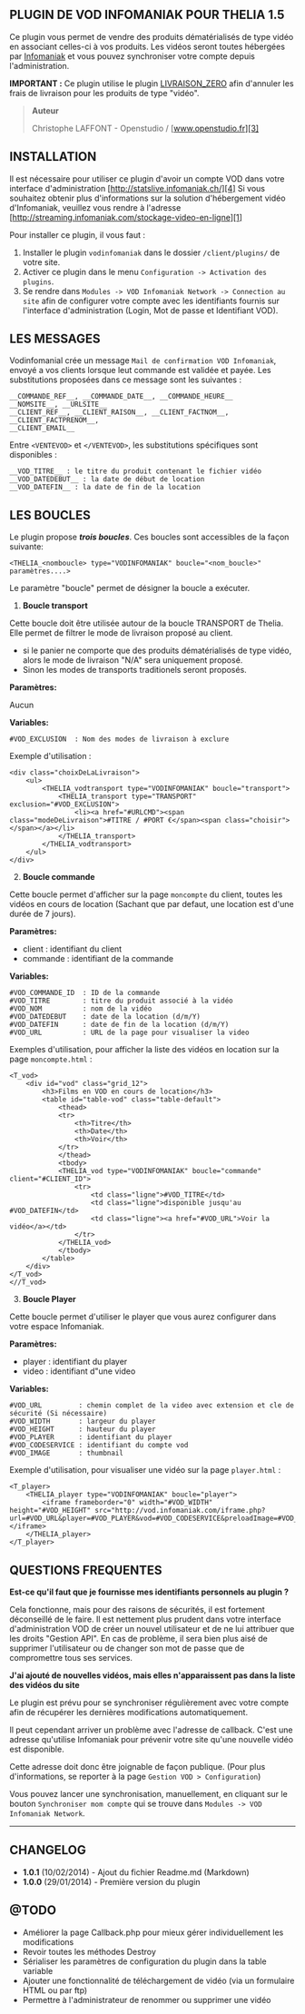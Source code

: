 PLUGIN DE VOD INFOMANIAK POUR THELIA 1.5
--------------------------------------

Ce plugin vous permet de vendre des produits dématérialisés de type vidéo
en associant celles-ci à vos produits. Les vidéos seront toutes hébergées par
[Infomaniak][1] et vous pouvez synchroniser votre compte depuis l'administration.

**IMPORTANT :** Ce plugin utilise le plugin [LIVRAISON_ZERO][2] afin d'annuler les frais de livraison pour
les produits de type "vidéo".


> **Auteur**
>
>   Christophe LAFFONT - Openstudio / [www.openstudio.fr][3]


INSTALLATION
---------

Il est nécessaire pour utiliser ce plugin d'avoir un compte VOD dans votre interface d'administration [http://statslive.infomaniak.ch/][4]
Si vous souhaitez obtenir plus d'informations sur la solution d'hébergement vidéo d'Infomaniak, veuillez vous rendre à l'adresse [http://streaming.infomaniak.com/stockage-video-en-ligne][1]

Pour installer ce plugin, il vous faut :

 1. Installer le plugin `vodinfomaniak` dans le dossier `/client/plugins/` de votre site.
 2. Activer ce plugin dans le menu `Configuration -> Activation des plugins`.
 3. Se rendre dans `Modules -> VOD Infomaniak Network -> Connection au site` afin de configurer votre compte avec les identifiants fournis sur l'interface d'administration (Login, Mot de passe et Identifiant VOD).


LES MESSAGES
---------

Vodinfomanial crée un message `Mail de confirmation VOD Infomaniak`, envoyé a vos
clients lorsque leut commande est validée et payée. Les substitutions proposées
dans ce message sont les suivantes :

```
__COMMANDE_REF__, __COMMANDE_DATE__, __COMMANDE_HEURE__
__NOMSITE__, __URLSITE__
__CLIENT_REF__, __CLIENT_RAISON__, __CLIENT_FACTNOM__, __CLIENT_FACTPRENOM__,
__CLIENT_EMAIL__
```

Entre `<VENTEVOD>` et `</VENTEVOD>`, les substitutions spécifiques sont disponibles :

```
__VOD_TITRE__ : le titre du produit contenant le fichier vidéo
__VOD_DATEDEBUT__ : la date de début de location
__VOD_DATEFIN__ : la date de fin de la location
```

LES BOUCLES
---------

Le plugin propose ***trois boucles***. Ces boucles sont accessibles de la façon suivante:

```
<THELIA_<nomboucle> type="VODINFOMANIAK" boucle="<nom_boucle>" paramètres....>
```
Le paramètre "boucle" permet de désigner la boucle a exécuter.

1) **Boucle transport**

Cette boucle doit être utilisée autour de la boucle TRANSPORT de Thelia. Elle
permet de filtrer le mode de livraison proposé au client.

 - si le panier ne comporte que des produits dématérialisés de type vidéo, alors le mode de livraison "N/A" sera uniquement proposé.
 - Sinon les modes de transports traditionels seront proposés.

**Paramètres:**

   Aucun

**Variables:**
```
#VOD_EXCLUSION  : Nom des modes de livraison à exclure
```
Exemple d'utilisation :

```
<div class="choixDeLaLivraison">
    <ul>
        <THELIA_vodtransport type="VODINFOMANIAK" boucle="transport">
            <THELIA_transport type="TRANSPORT" exclusion="#VOD_EXCLUSION">
                <li><a href="#URLCMD"><span class="modeDeLivraison">#TITRE / #PORT €</span><span class="choisir"></span></a></li>
            </THELIA_transport>
        </THELIA_vodtransport>
    </ul>
</div>
```

2) **Boucle commande**

Cette boucle permet d'afficher sur la page `moncompte` du client, toutes les vidéos en cours de location (Sachant que par defaut, une location est d'une durée de 7 jours).

**Paramètres:**

 - client   : identifiant du client
 - commande : identifiant de la commande

**Variables:**
```
#VOD_COMMANDE_ID  : ID de la commande
#VOD_TITRE        : titre du produit associé à la vidéo
#VOD_NOM          : nom de la vidéo
#VOD_DATEDEBUT    : date de la location (d/m/Y)
#VOD_DATEFIN      : date de fin de la location (d/m/Y)
#VOD_URL          : URL de la page pour visualiser la video
```

Exemples d'utilisation, pour afficher la liste des vidéos en location sur la page `moncompte.html` :

```
<T_vod>
    <div id="vod" class="grid_12">
        <h3>Films en VOD en cours de location</h3>
        <table id="table-vod" class="table-default">
            <thead>
            <tr>
                <th>Titre</th>
                <th>Date</th>
                <th>Voir</th>
            </tr>
            </thead>
            <tbody>
            <THELIA_vod type="VODINFOMANIAK" boucle="commande" client="#CLIENT_ID">
                <tr>
                    <td class="ligne">#VOD_TITRE</td>
                    <td class="ligne">disponible jusqu'au #VOD_DATEFIN</td>
                    <td class="ligne"><a href="#VOD_URL">Voir la vidéo</a></td>
                </tr>
            </THELIA_vod>
            </tbody>
        </table>
    </div>
</T_vod>
<//T_vod>
```

3) **Boucle Player**

Cette boucle permet d'utiliser le player que vous aurez configurer dans votre espace Infomaniak.

**Paramètres:**

 - player : identifiant du player
 - video  : identifiant d"une video

**Variables:**

```
#VOD_URL         : chemin complet de la video avec extension et cle de sécurité (Si nécessaire)
#VOD_WIDTH       : largeur du player
#VOD_HEIGHT      : hauteur du player
#VOD_PLAYER      : identifiant du player
#VOD_CODESERVICE : identifiant du compte vod
#VOD_IMAGE       : thumbnail
```

Exemple d'utilisation, pour visualiser une vidéo sur la page `player.html` :

```
<T_player>
    <THELIA_player type="VODINFOMANIAK" boucle="player">
        <iframe frameborder="0" width="#VOD_WIDTH" height="#VOD_HEIGHT" src="http://vod.infomaniak.com/iframe.php?url=#VOD_URL&player=#VOD_PLAYER&vod=#VOD_CODESERVICE&preloadImage=#VOD_IMAGE"></iframe>
    </THELIA_player>
</T_player>
```

QUESTIONS FREQUENTES
---------

**Est-ce qu'il faut que je fournisse mes identifiants personnels au plugin ?**

Cela fonctionne, mais pour des raisons de sécurités, il est fortement déconseillé de le faire.
Il est nettement plus prudent dans votre interface d'administration VOD de créer un nouvel utilisateur et de ne lui attribuer que les droits "Gestion API".
En cas de problème, il sera bien plus aisé de supprimer l'utilisateur ou de changer son mot de passe que de compromettre tous ses services.


**J'ai ajouté de nouvelles vidéos, mais elles n'apparaissent pas dans la liste des vidéos du site**

Le plugin est prévu pour se synchroniser régulièrement avec votre compte afin de récupérer les dernières modifications automatiquement.

Il peut cependant arriver un problème avec l'adresse de callback. C'est une adresse qu'utilise Infomaniak pour prévenir votre site qu'une nouvelle vidéo est disponible.

Cette adresse doit donc être joignable de façon publique. (Pour plus d'informations, se reporter à la page `Gestion VOD > Configuration`)

Vous pouvez lancer une synchronisation, manuellement, en cliquant sur le bouton `Synchroniser mom compte` qui se trouve dans `Modules -> VOD Infomaniak Network`.


----------

CHANGELOG
---------

- **1.0.1** (10/02/2014) - Ajout du fichier Readme.md (Markdown)
- **1.0.0** (29/01/2014) - Première version du plugin


@TODO
---------

* Améliorer la page Callback.php pour mieux gérer individuellement les modifications
* Revoir toutes les méthodes Destroy
* Sérialiser les paramètres de configuration du plugin dans la table variable
* Ajouter une fonctionnalité de téléchargement de vidéo (via un formulaire HTML ou par ftp)
* Permettre à l'administrateur de renommer ou supprimer une vidéo



[1]: http://streaming.infomaniak.com/stockage-video-en-ligne
[2]: https://github.com/touffies/livraison_zero
[3]: http://www.openstudio.fr
[4]: http://statslive.infomaniak.ch/
